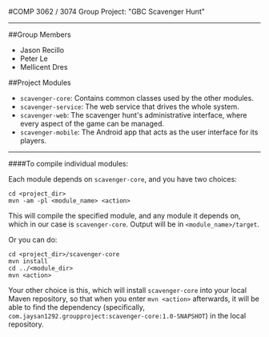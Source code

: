 #COMP 3062 / 3074 Group Project: "GBC Scavenger Hunt"
_____
##Group Members

* Jason Recillo
* Peter Le
* Mellicent Dres

##Project Modules

* `scavenger-core`: Contains common classes used by the other modules.
* `scavenger-service`: The web service that drives the whole system.
* `scavenger-web`: The scavenger hunt's administrative interface, where every aspect of the game can be managed.
* `scavenger-mobile`: The Android app that acts as the user interface for its players.

___

####To compile individual modules:

Each module depends on `scavenger-core`, and you have two choices:

	cd <project_dir>
	mvn -am -pl <module_name> <action>

This will compile the specified module, and any module it depends on, which in our case is `scavenger-core`. Output will be in `<module_name>/target`.

Or you can do:

	cd <project_dir>/scavenger-core
    mvn install
	cd ../<module_dir>
	mvn <action>

Your other choice is this, which will install `scavenger-core` into your local Maven repository, so that when you enter `mvn <action>` afterwards, it will be able to find the dependency (specifically, `com.jaysan1292.groupproject:scavenger-core:1.0-SNAPSHOT`) in the local repository.

